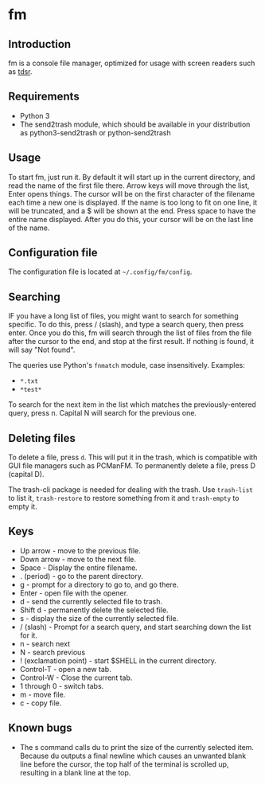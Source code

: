 # fm
## Introduction
fm is a console file manager, optimized for usage with screen readers such as [tdsr](https://github.com/tspivey/tdsr).
## Requirements
* Python 3
* The send2trash module, which should be available in your distribution as python3-send2trash or python-send2trash
## Usage
To start fm, just run it. By default it will start up in the current directory, and read the name of the first file there.
Arrow keys will move through the list, Enter opens things.
The cursor will be on the first character of the filename each time a new one is displayed.
If the name is too long to fit on one line, it will be truncated, and a $ will be shown at the end.
Press space to have the entire name displayed. After you do this, your cursor will be on the last line of the name.

## Configuration file
The configuration file is located at `~/.config/fm/config`.

## Searching
IF you have a long list of files, you might want to search for something specific.
To do this, press / (slash), and type a search query, then press enter.
Once you do this, fm will search through the list of files from the file after the cursor to the end, and stop at the first result.
If nothing is found, it will say "Not found".

The queries use Python's `fnmatch` module, case insensitively. Examples:
* `*.txt`
* `*test*`

To search for the next item in the list which matches the previously-entered query, press n. Capital N will search for the previous one.

## Deleting files
To delete a file, press `d`. This will put it in the trash, which is compatible with GUI file managers such as PCManFM.
To permanently delete a file, press D (capital D).

The trash-cli package is needed for dealing with the trash.
Use `trash-list` to list it, `trash-restore` to restore something from it and `trash-empty` to empty it.

## Keys
* Up arrow - move to the previous file.
* Down arrow -  move to the next file.
* Space - Display the entire filename.
* . (period) - go to the parent directory.
* g - prompt for a directory to go to, and go there.
* Enter - open file with the opener.
* d - send the currently selected file to trash.
* Shift d - permanently delete the selected file.
* s - display the size of the currently selected file.
* / (slash) - Prompt for a search query, and start searching down the list for it.
* n - search next
* N - search previous
* ! (exclamation point) - start $SHELL in the current directory.
* Control-T - open a new tab.
* Control-W - Close the current tab.
* 1 through 0 - switch tabs.
* m - move file.
* c - copy file.

## Known bugs
* The s command calls du to print the size of the currently selected item. Because du outputs a final newline which causes an unwanted blank line before the cursor,
the top half of the terminal is scrolled up, resulting in a blank line at the top.
